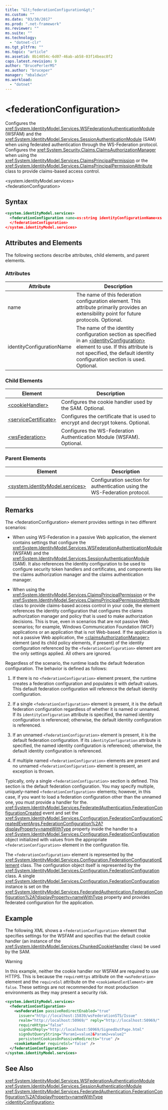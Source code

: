 ```yaml
---
title: "&lt;federationConfiguration&gt;"
ms.custom: ""
ms.date: "03/30/2017"
ms.prod: ".net-framework"
ms.reviewer: ""
ms.suite: ""
ms.technology: 
  - "dotnet-clr"
ms.tgt_pltfrm: ""
ms.topic: "article"
ms.assetid: 8b14054c-6d07-46ab-ab58-03f14beac0f2
caps.latest.revision: 9
author: "BrucePerlerMS"
ms.author: "bruceper"
manager: "mbaldwin"
ms.workload: 
  - "dotnet"
---
```

# &lt;federationConfiguration&gt;
Configures the <xref:System.IdentityModel.Services.WSFederationAuthenticationModule> (WSFAM) and the <xref:System.IdentityModel.Services.SessionAuthenticationModule> (SAM) when using federated authentication through the WS-Federation protocol. Configures the <xref:System.Security.Claims.ClaimsAuthorizationManager> when using the <xref:System.IdentityModel.Services.ClaimsPrincipalPermission> or the <xref:System.IdentityModel.Services.ClaimsPrincipalPermissionAttribute> class to provide claims-based access control.  
  
 \<system.identityModel.services>  
\<federationConfiguration>  
  
## Syntax  
  
```xml  
<system.identityModel.services>  
  <federationConfiguration name=xs:string identityConfigurationName=xs:string>  
  </federationConfiguration>  
</system.identityModel.services>  
```  
  
## Attributes and Elements  
 The following sections describe attributes, child elements, and parent elements.  
  
### Attributes  
  
|Attribute|Description|  
|---------------|-----------------|  
|name|The name of this federation configuration element. This attribute primarily provides an extensibility point for future protocols. Optional.|  
|identityConfigurationName|The name of the identity configuration section as specified in an [\<identityConfiguration>](../../../../../docs/framework/configure-apps/file-schema/windows-identity-foundation/identityconfiguration.md) element to use. If this attribute is not specified, the default identity configuration section is used. Optional.|  
  
### Child Elements  
  
|Element|Description|  
|-------------|-----------------|  
|[\<cookieHandler>](../../../../../docs/framework/configure-apps/file-schema/windows-identity-foundation/cookiehandler.md)|Configures the cookie handler used by the SAM. Optional.|  
|[\<serviceCertificate>](../../../../../docs/framework/configure-apps/file-schema/windows-identity-foundation/servicecertificate.md)|Configures the certificate that is used to encrypt and decrypt tokens. Optional.|  
|[\<wsFederation>](../../../../../docs/framework/configure-apps/file-schema/windows-identity-foundation/wsfederation.md)|Configures the WS-Federation Authentication Module (WSFAM). Optional.|  
  
### Parent Elements  
  
|Element|Description|  
|-------------|-----------------|  
|[\<system.identityModel.services>](../../../../../docs/framework/configure-apps/file-schema/windows-identity-foundation/system-identitymodel-services.md)|Configuration section for authentication using the WS-Federation protocol.|  
  
## Remarks  
 The \<federationConfiguration> element provides settings in two different scenarios:  
  
-   When using WS-Federation in a passive Web application, the element contains settings that configure the <xref:System.IdentityModel.Services.WSFederationAuthenticationModule> (WSFAM) and the <xref:System.IdentityModel.Services.SessionAuthenticationModule> (SAM). It also references the identity configuration to be used to configure security token handlers and certificates, and components like the claims authorization manager and the claims authentication manager.  
  
-   When using the <xref:System.IdentityModel.Services.ClaimsPrincipalPermission> or the <xref:System.IdentityModel.Services.ClaimsPrincipalPermissionAttribute> class to provide claims-based access control in your code, the element references the identity configuration that configures the claims authorization manager and policy that is used to make authorization decisions. This is true, even in scenarios that are not passive Web scenarios; for example, Windows Communication Foundation (WCF) applications or an application that is not Web-based. If the application is not a passive Web application, the [\<claimsAuthorizationManager>](../../../../../docs/framework/configure-apps/file-schema/windows-identity-foundation/claimsauthorizationmanager.md) element (and its child policy elements, if present) of the identity configuration referenced by the `<federationConfiguration>` element are the only settings applied. All others are ignored.  
  
 Regardless of the scenario, the runtime loads the default federation configuration. The behavior is defined as follows:  
  
1.  If there is no `<federationConfiguration>` element present, the runtime creates a federation configuration and populates it with default values. This default federation configuration will reference the default identity configuration.  
  
2.  If a single `<federationConfiguration>` element is present, it is the default federation configuration regardless of whether it is named or unnamed. If its `identityConfiguration` attribute is specified, the named identity configuration is referenced; otherwise, the default identity configuration is referenced.  
  
3.  If an unnamed `<federationConfiguration>` element is present, it is the default federation configuration. If its `identityConfiguration` attribute is specified, the named identity configuration is referenced; otherwise, the default identity configuration is referenced.  
  
4.  If multiple named `<federationConfiguration>` elements are present and no unnamed `<federationConfiguration>` element is present, an exception is thrown.  
  
 Typically, only a single `<federationConfiguration>` section is defined. This section is the default federation configuration. You may specify multiple, uniquely-named `<federationConfiguration>` elements; however, in this case, if you want to load a federation configuration other than the unnamed one, you must provide a handler for the. <xref:System.IdentityModel.Services.FederatedAuthentication.FederationConfigurationCreated> event and set the <xref:System.IdentityModel.Services.Configuration.FederationConfigurationCreatedEventArgs.FederationConfiguration%2A?displayProperty=nameWithType> property inside the handler to a <xref:System.IdentityModel.Services.Configuration.FederationConfiguration> object initialized with values from the appropriate `<federationConfiguration>` element in the configuration file.  
  
 The `<federationConfiguration>` element is represented by the <xref:System.IdentityModel.Services.Configuration.FederationConfigurationElement> class. The configuration object itself is represented by the <xref:System.IdentityModel.Services.Configuration.FederationConfiguration> class. A single <xref:System.IdentityModel.Services.Configuration.FederationConfiguration> instance is set on the <xref:System.IdentityModel.Services.FederatedAuthentication.FederationConfiguration%2A?displayProperty=nameWithType> property and provides federated configuration for the application.  
  
## Example  
 The following XML shows a `<federationConfiguration>` element that specifies settings for the WSFAM and specifies that the default cookie handler (an instance of the <xref:System.IdentityModel.Services.ChunkedCookieHandler> class) be used by the SAM.  
  
> [!WARNING]
>  In this example, neither the cookie handler nor WSFAM are required to use HTTPS. This is because the `requireHttps` attribute on the `<wsFederation>` element and the `requireSsl` attribute on the `<cookieHandlerElement>` are `false`. These settings are not recommended for most production environments as they may present a security risk.  
  
```xml  
<system.identityModel.services>  
  <federationConfiguration>  
    <wsFederation passiveRedirectEnabled="true"   
      issuer="http://localhost:15839/wsFederationSTS/Issue"   
      realm="http://localhost:50969/" reply="http://localhost:50969/"   
      requireHttps="false"   
      signOutReply="http://localhost:50969/SignedOutPage.html"   
      signOutQueryString="Param1=value2&Param2=value2"   
      persistentCookiesOnPassiveRedirects="true" />  
    <cookieHandler requireSsl="false" />  
  </federationConfiguration>  
</system.identityModel.services>  
```  
  
## See Also  
 <xref:System.IdentityModel.Services.WSFederationAuthenticationModule>  
 <xref:System.IdentityModel.Services.SessionAuthenticationModule>  
 <xref:System.IdentityModel.Services.FederatedAuthentication.FederationConfiguration%2A?displayProperty=nameWithType>  
 [\<identityConfiguration>](../../../../../docs/framework/configure-apps/file-schema/windows-identity-foundation/identityconfiguration.md)
